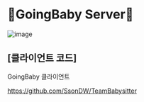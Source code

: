 # **👶GoingBaby Server👶**
![image](https://github.com/SsonDW/TeamBabysitter/assets/77429312/8a6ef8db-a9ce-4c36-a977-2c651ed0b5bc)

## **[클라이언트 코드]**
GoingBaby 클라이언트

https://github.com/SsonDW/TeamBabysitter
